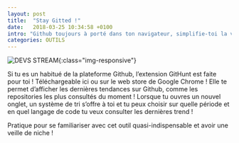 ```yaml
---
layout: post
title:  "Stay Gitted !"
date:   2018-03-25 10:34:58 +0100
intro: "Github toujours à porté dans ton navigateur, simplifie-toi la vie !"
categories: OUTILS
---
```


![DEVS STREAM](../../../../../assets/images/2018-03-25-devstreamers.jpg){:class="img-responsive"}

Si tu es un habitué de la plateforme Github, l’extension GitHunt est faite pour toi !
Téléchargeable ici ou sur le web store de Google Chrome !
Elle te permet d’afficher les dernières tendances sur Github, comme les repositories les plus consultés du moment !
Lorsque tu ouvres un nouvel onglet, un système de tri s’offre à toi et tu peux choisir sur quelle période et en quel langage de code tu veux consulter les dernières trend !

Pratique pour se familiariser avec cet outil quasi-indispensable et avoir une veille de niche !
